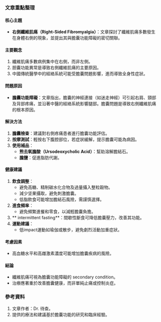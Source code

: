 ### 文章重點整理

#### 核心主題
- **右側纖維肌痛（Right-Sided Fibromyalgia）**：文章探討了纖維肌痛多數發生在身體右側的現象，並提出其與膽囊功能障礙的密切關聯。

#### 主要觀念
1. 纖維肌痛多數病例集中在右側，而非左側。
2. 胆囊功能異常是導致右側纖維肌痛的主要原因。
3. 中國傳統醫學中的經絡系統可能受膽囊問題影響，進而導致全身性症狀。

#### 問題原因
- **膽囊功能障礙**：文章指出，膽囊的神經連接（如迷走神經）可引起右肩、頸部及背部疼痛，並沿著中醫的經絡系統影響腿部。膽囊問題是導致右側纖維肌痛的根本原因。

#### 解決方法
1. **膽囊檢查**：建議對右側疼痛患者進行膽囊功能評估。
2. **按摩測試**：輕按右下腹腔部位，若症狀緩解，提示膽囊可能為病因。
3. **使用補品**：
   - **熊去氧膽酸（Ursodeoxycholic Acid）**：幫助溶解膽結石。
   - **膽鹽**：促進脂肪代謝。

#### 健康建議
1. **飲食調整**：
   - 避免高糖、精制碳水化合物及過量攝入整粒穀物。
   - 減少坚果攝取，避免刺激膽囊。
   - 低脂飲食可能增加膽結石風險，需謹慎選擇。
2. **進食頻率**：
   - 避免頻繁進餐和零食，以減輕膽囊負擔。
3. ** intermittent fasting**：間歇性斷食可降低膽囊壓力，改善其功能。
4. **運動建議**：
   - 低impact運動如瑜伽或散步，避免劇烈活動加重症狀。

#### 考慮因素
- 高血糖水平和高雌激素濃度可能增加膽囊疾病的風險。

#### 結論
- 纖維肌痛可視為膽囊功能障礙的 secondary condition。
- 治療應著重於改善膽囊健康，而非單純止痛或控制炎症。

### 參考資料
1. 文章作者：Dr. 待查。
2. 提供的療法和建議基於膽囊功能的研究和臨床經驗。